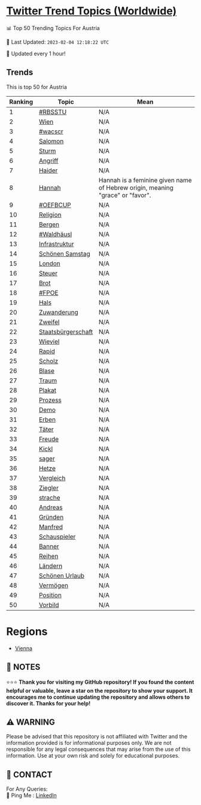 [Twitter Trend Topics (Worldwide)](https://github.com/ErcinDedeoglu/Twitter-Trend-Topics)
==========


📊 Top 50 Trending Topics For Austria

📆 Last Updated: `2023-02-04 12:18:22 UTC`

🔧 Updated every 1 hour!


## Trends

This is top 50 for Austria

| Ranking | Topic | Mean |
| ------- | ------------ | ------------ |
| 1 | [#RBSSTU](http://twitter.com/search?q=%23RBSSTU) | N/A |
| 2 | [Wien](http://twitter.com/search?q=Wien) | N/A |
| 3 | [#wacscr](http://twitter.com/search?q=%23wacscr) | N/A |
| 4 | [Salomon](http://twitter.com/search?q=Salomon) | N/A |
| 5 | [Sturm](http://twitter.com/search?q=Sturm) | N/A |
| 6 | [Angriff](http://twitter.com/search?q=Angriff) | N/A |
| 7 | [Haider](http://twitter.com/search?q=Haider) | N/A |
| 8 | [Hannah](http://twitter.com/search?q=Hannah) | Hannah is a feminine given name of Hebrew origin, meaning "grace" or "favor". |
| 9 | [#OEFBCUP](http://twitter.com/search?q=%23OEFBCUP) | N/A |
| 10 | [Religion](http://twitter.com/search?q=Religion) | N/A |
| 11 | [Bergen](http://twitter.com/search?q=Bergen) | N/A |
| 12 | [#Waldhäusl](http://twitter.com/search?q=%23Waldh%c3%a4usl) | N/A |
| 13 | [Infrastruktur](http://twitter.com/search?q=Infrastruktur) | N/A |
| 14 | [Schönen Samstag](http://twitter.com/search?q=Sch%c3%b6nen+Samstag) | N/A |
| 15 | [London](http://twitter.com/search?q=London) | N/A |
| 16 | [Steuer](http://twitter.com/search?q=Steuer) | N/A |
| 17 | [Brot](http://twitter.com/search?q=Brot) | N/A |
| 18 | [#FPOE](http://twitter.com/search?q=%23FPOE) | N/A |
| 19 | [Hals](http://twitter.com/search?q=Hals) | N/A |
| 20 | [Zuwanderung](http://twitter.com/search?q=Zuwanderung) | N/A |
| 21 | [Zweifel](http://twitter.com/search?q=Zweifel) | N/A |
| 22 | [Staatsbürgerschaft](http://twitter.com/search?q=Staatsb%c3%bcrgerschaft) | N/A |
| 23 | [Wieviel](http://twitter.com/search?q=Wieviel) | N/A |
| 24 | [Rapid](http://twitter.com/search?q=Rapid) | N/A |
| 25 | [Scholz](http://twitter.com/search?q=Scholz) | N/A |
| 26 | [Blase](http://twitter.com/search?q=Blase) | N/A |
| 27 | [Traum](http://twitter.com/search?q=Traum) | N/A |
| 28 | [Plakat](http://twitter.com/search?q=Plakat) | N/A |
| 29 | [Prozess](http://twitter.com/search?q=Prozess) | N/A |
| 30 | [Demo](http://twitter.com/search?q=Demo) | N/A |
| 31 | [Erben](http://twitter.com/search?q=Erben) | N/A |
| 32 | [Täter](http://twitter.com/search?q=T%c3%a4ter) | N/A |
| 33 | [Freude](http://twitter.com/search?q=Freude) | N/A |
| 34 | [Kickl](http://twitter.com/search?q=Kickl) | N/A |
| 35 | [sager](http://twitter.com/search?q=sager) | N/A |
| 36 | [Hetze](http://twitter.com/search?q=Hetze) | N/A |
| 37 | [Vergleich](http://twitter.com/search?q=Vergleich) | N/A |
| 38 | [Ziegler](http://twitter.com/search?q=Ziegler) | N/A |
| 39 | [strache](http://twitter.com/search?q=strache) | N/A |
| 40 | [Andreas](http://twitter.com/search?q=Andreas) | N/A |
| 41 | [Gründen](http://twitter.com/search?q=Gr%c3%bcnden) | N/A |
| 42 | [Manfred](http://twitter.com/search?q=Manfred) | N/A |
| 43 | [Schauspieler](http://twitter.com/search?q=Schauspieler) | N/A |
| 44 | [Banner](http://twitter.com/search?q=Banner) | N/A |
| 45 | [Reihen](http://twitter.com/search?q=Reihen) | N/A |
| 46 | [Ländern](http://twitter.com/search?q=L%c3%a4ndern) | N/A |
| 47 | [Schönen Urlaub](http://twitter.com/search?q=Sch%c3%b6nen+Urlaub) | N/A |
| 48 | [Vermögen](http://twitter.com/search?q=Verm%c3%b6gen) | N/A |
| 49 | [Position](http://twitter.com/search?q=Position) | N/A |
| 50 | [Vorbild](http://twitter.com/search?q=Vorbild) | N/A |



# Regions

* [Vienna](</Austria/Vienna.md>)



## 📝 NOTES

⭐⭐⭐ **Thank you for visiting my GitHub repository! If you found the content helpful or valuable, leave a star on the repository to show your support. It encourages me to continue updating the repository and allows others to discover it. Thanks for your help!**


## ⚠️ WARNING

Please be advised that this repository is not affiliated with Twitter and the information provided is for informational purposes only. We are not responsible for any legal consequences that may arise from the use of this information. Use at your own risk and solely for educational purposes.


## 📨 CONTACT

 For Any Queries:  
            🏓 Ping Me : [LinkedIn](https://www.linkedin.com/in/ercindedeoglu/)
